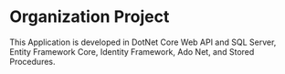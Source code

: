 # Organization Project
This Application is developed in DotNet Core Web API and SQL Server, Entity Framework Core, Identity Framework, Ado Net, and Stored Procedures.
